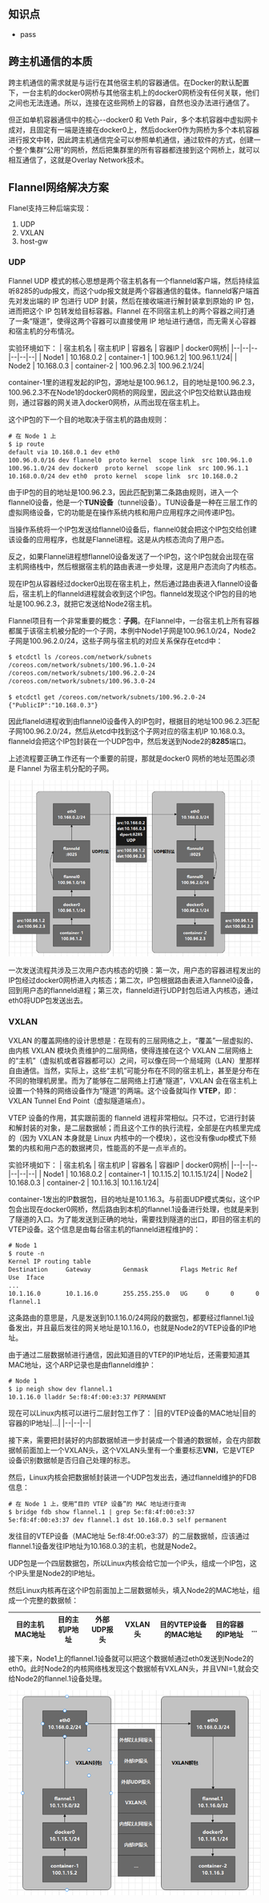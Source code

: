 ## **知识点**
- pass

## **跨主机通信的本质**

跨主机通信的需求就是与运行在其他宿主机的容器通信。在Docker的默认配置下，一台主机的docker0网桥与其他宿主机上的docker0网桥没有任何关联，他们之间也无法连通。所以，连接在这些网桥上的容器，自然也没办法进行通信了。

但正如单机容器通信中的核心--docker0 和 Veth Pair，多个本机容器中虚拟网卡成对，且固定有一端是连接在docker0上，然后docker0作为网桥为多个本机容器进行报文中转，因此跨主机通信完全可以参照单机通信，通过软件的方式，创建一个整个集群“公用”的网桥，然后把集群里的所有容器都连接到这个网桥上，就可以相互通信了，这就是Overlay Network技术。

## **Flannel网络解决方案**
Flanel支持三种后端实现：
1. UDP
2. VXLAN
3. host-gw

### **UDP**

Flannel UDP 模式的核心思想是两个宿主机各有一个flanneld客户端，然后持续监听8285的udp报文，而这个udp报文就是两个容器通信的载体。flanneld客户端首先对发出端的 IP 包进行 UDP 封装，然后在接收端进行解封装拿到原始的 IP 包，进而把这个 IP 包转发给目标容器。Flannel 在不同宿主机上的两个容器之间打通了一条“隧道”，使得这两个容器可以直接使用 IP 地址进行通信，而无需关心容器和宿主机的分布情况。

实验环境如下：
| 宿主机名 | 宿主机IP | 容器名 | 容器IP | docker0网桥|
|--|--|--|--|--|--|
| Node1 | 10.168.0.2 | container-1 | 100.96.1.2| 100.96.1.1/24|
| Node2 | 10.168.0.3 | container-2 | 100.96.2.3| 100.96.2.1/24|

container-1里的进程发起的IP包，源地址是100.96.1.2，目的地址是100.96.2.3，100.96.2.3不在Node1的docker0网桥的网段里，因此这个IP包交给默认路由规则，通过容器的网关进入docker0网桥，从而出现在宿主机上。

这个IP包的下一个目的地取决于宿主机的路由规则：
```
# 在 Node 1 上
$ ip route
default via 10.168.0.1 dev eth0
100.96.0.0/16 dev flannel0  proto kernel  scope link  src 100.96.1.0
100.96.1.0/24 dev docker0  proto kernel  scope link  src 100.96.1.1
10.168.0.0/24 dev eth0  proto kernel  scope link  src 10.168.0.2
```

由于IP包的目的地址是100.96.2.3，因此匹配到第二条路由规则，进入一个flannel0设备，他是一个**TUN设备**（tunnel设备）。TUN设备是一种在三层工作的虚拟网络设备，它的功能是在操作系统内核和用户应用程序之间传递IP包。

当操作系统将一个IP包发送给flannel0设备后，flannel0就会把这个IP包交给创建该设备的应用程序，也就是Flannel进程。这是从内核态流向了用户态。

反之，如果Flannel进程想flannel0设备发送了一个IP包，这个IP包就会出现在宿主机网络栈中，然后根据宿主机的路由表进一步处理，这是用户态流向了内核态。

现在IP包从容器经过docker0出现在宿主机上，然后通过路由表进入flannel0设备后，宿主机上的flanneld进程就会收到这个IP包。flanneld发现这个IP包的目的地址是100.96.2.3，就把它发送给Node2宿主机。

Flannel项目有一个非常重要的概念：**子网**。在Flannel中，一台宿主机上所有容器都属于该宿主机被分配的一个子网，本例中Node1子网是100.96.1.0/24，Node2子网是100.96.2.0/24，这些子网与宿主机的对应关系保存在etcd中：
```
$ etcdctl ls /coreos.com/network/subnets
/coreos.com/network/subnets/100.96.1.0-24
/coreos.com/network/subnets/100.96.2.0-24
/coreos.com/network/subnets/100.96.3.0-24

$ etcdctl get /coreos.com/network/subnets/100.96.2.0-24
{"PublicIP":"10.168.0.3"}
```

因此flaneld进程收到由flannel0设备传入的IP包时，根据目的地址100.96.2.3匹配子网100.96.2.0/24，然后从etcd中找到这个子网对应的宿主机IP 10.168.0.3。flanneld会把这个IP包封装在一个UDP包中，然后发送到Node2的**8285**端口。

上述流程要正确工作还有一个重要的前提，那就是docker0 网桥的地址范围必须是 Flannel 为宿主机分配的子网。

![UDP](./images/UDP.png)

一次发送流程共涉及三次用户态内核态的切换：第一次，用户态的容器进程发出的IP包经过docker0网桥进入内核态；第二次，IP包根据路由表进入flannel0设备，回到用户态的flanneld进程；第三次，flanneld进行UDP封包后进入内核态，通过eth0将UDP包发送出去。

### **VXLAN**

VXLAN 的覆盖网络的设计思想是：在现有的三层网络之上，“覆盖”一层虚拟的、由内核 VXLAN 模块负责维护的二层网络，使得连接在这个 VXLAN 二层网络上的“主机”（虚拟机或者容器都可以）之间，可以像在同一个局域网（LAN）里那样自由通信。当然，实际上，这些“主机”可能分布在不同的宿主机上，甚至是分布在不同的物理机房里。而为了能够在二层网络上打通“隧道”，VXLAN 会在宿主机上设置一个特殊的网络设备作为“隧道”的两端。这个设备就叫作 **VTEP**，即：VXLAN Tunnel End Point（虚拟隧道端点）。

VTEP 设备的作用，其实跟前面的 flanneld 进程非常相似。只不过，它进行封装和解封装的对象，是二层数据帧；而且这个工作的执行流程，全部是在内核里完成的（因为 VXLAN 本身就是 Linux 内核中的一个模块），这也没有像udp模式下频繁的内核和用户态的数据拷贝，性能高的不是一点半点的。

实验环境如下：
| 宿主机名 | 宿主机IP | 容器名 | 容器IP | docker0网桥|
|--|--|--|--|--|--|
| Node1 | 10.168.0.2 | container-1 | 10.1.15.2| 10.1.15.1/24|
| Node2 | 10.168.0.3 | container-2 | 10.1.16.3| 10.1.16.1/24|

container-1发出的IP数据包，目的地址是10.1.16.3。与前面UDP模式类似，这个IP包会出现在docker0网桥，然后路由到本机的flannel.1设备进行处理，也就是来到了隧道的入口。为了能发送到正确的地址，需要找到隧道的出口，即目的宿主机的VTEP设备。这个信息是由每台宿主机的flanneld进程维护的：

```
# Node 1
$ route -n
Kernel IP routing table
Destination     Gateway         Genmask         Flags Metric Ref    Use  Iface
...
10.1.16.0       10.1.16.0       255.255.255.0   UG     0      0      0   flannel.1
```

这条路由的意思是，凡是发送到10.1.16.0/24网段的数据包，都要经过flannel.1设备发出，并且最后发往的网关地址是10.1.16.0，也就是Node2的VTEP设备的IP地址。

由于通过二层数据帧进行通信，因此知道目的VTEP的IP地址后，还需要知道其MAC地址，这个ARP记录也是由flanneld维护：

```
# Node 1
$ ip neigh show dev flannel.1
10.1.16.0 lladdr 5e:f8:4f:00:e3:37 PERMANENT
```

现在可以Linux内核可以进行二层封包工作了：
|目的VTEP设备的MAC地址|目的容器的IP地址|...|
|--|--|--|

接下来，需要把封装好的内部数据帧进一步封装成一个普通的数据帧，会在内部数据帧前面加上一个VXLAN头，这个VXLAN头里有一个重要标志**VNI**，它是VTEP设备识别数据帧是否归自己处理的标志。

然后，Linux内核会把数据帧封装进一个UDP包发出去，通过flanneld维护的FDB信息：

```
# 在 Node 1 上，使用“目的 VTEP 设备”的 MAC 地址进行查询
$ bridge fdb show flannel.1 | grep 5e:f8:4f:00:e3:37
5e:f8:4f:00:e3:37 dev flannel.1 dst 10.168.0.3 self permanent
```

发往目的VTEP设备（MAC地址 5e:f8:4f:00:e3:37）的二层数据帧，应该通过flannel.1设备发往IP地址为10.168.0.3的主机，也就是Node2。

UDP包是一个四层数据包，所以Linux内核会给它加一个IP头，组成一个IP包，这个IP头里是Node2的IP地址。

然后Linux内核再在这个IP包前面加上二层数据帧头，填入Node2的MAC地址，组成一个完整的数据帧：

|目的主机MAC地址|目的主机IP地址|外部UDP报头|VXLAN头|目的VTEP设备的MAC地址|目的容器的IP地址|...|
|--|--|--|--|--|--|--|

接下来，Node1上的flannel.1设备就可以把这个数据帧通过eth0发送到Node2的eth0。此时Node2的内核网络栈发现这个数据帧有VXLAN头，并且VNI=1,就会交给Node2的flannel.1设备处理。

![VXLAN](./images/VXLAN流程.png)